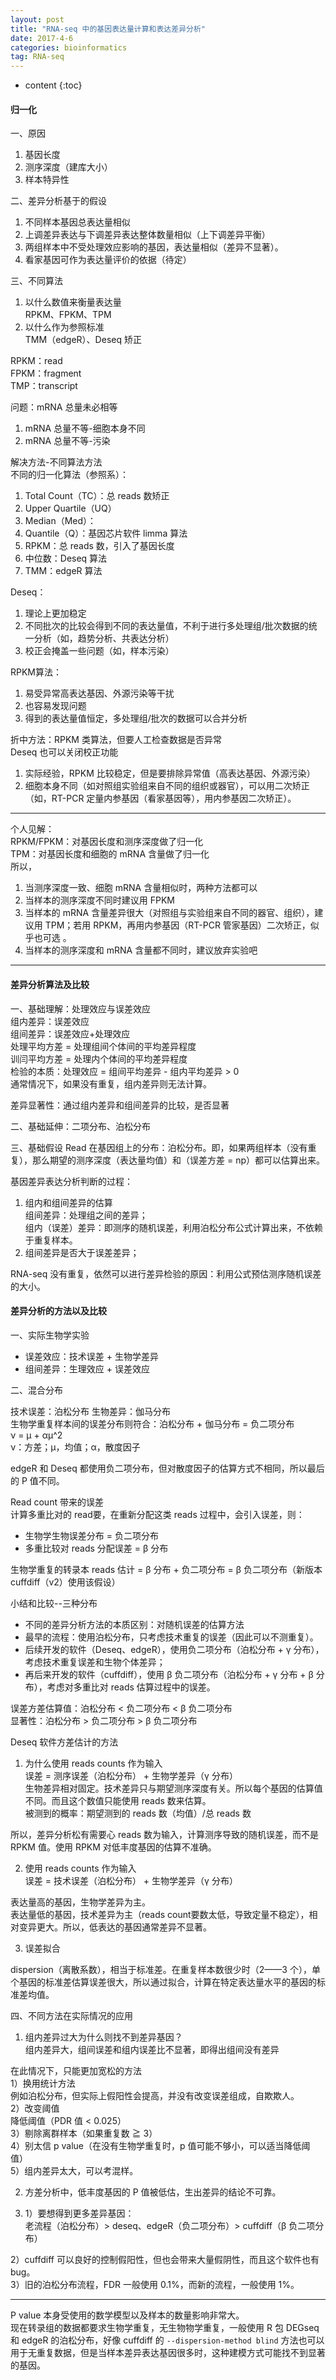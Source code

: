 ```yaml
---
layout: post
title: "RNA-seq 中的基因表达量计算和表达差异分析"
date: 2017-4-6
categories: bioinformatics
tag: RNA-seq
---
```


* content
{:toc}


#### 归一化

一、原因  
1. 基因长度  
2. 测序深度（建库大小）  
3. 样本特异性  

二、差异分析基于的假设  
1. 不同样本基因总表达量相似  
2. 上调差异表达与下调差异表达整体数量相似（上下调差异平衡）  
3. 两组样本中不受处理效应影响的基因，表达量相似（差异不显著）。  
4. 看家基因可作为表达量评价的依据（待定）  

三、不同算法  
1. 以什么数值来衡量表达量  
RPKM、FPKM、TPM  
2. 以什么作为参照标准  
TMM（edgeR）、Deseq 矫正   

RPKM：read  
FPKM：fragment  
TMP：transcript  

问题：mRNA 总量未必相等  
1. mRNA 总量不等-细胞本身不同  
2. mRNA 总量不等-污染   

解决方法-不同算法方法  
不同的归一化算法（参照系）：  
1. Total Count（TC）：总 reads 数矫正  
2. Upper Quartile（UQ）  
3. Median（Med）：  
4. Quantile（Q）：基因芯片软件 limma 算法  
5. RPKM：总 reads 数，引入了基因长度  
6. 中位数：Deseq 算法  
7. TMM：edgeR 算法  

Deseq：  
1. 理论上更加稳定  
2. 不同批次的比较会得到不同的表达量值，不利于进行多处理组/批次数据的统一分析（如，趋势分析、共表达分析）  
3. 校正会掩盖一些问题（如，样本污染）  

RPKM算法：  
1. 易受异常高表达基因、外源污染等干扰  
2. 也容易发现问题  
3. 得到的表达量值恒定，多处理组/批次的数据可以合并分析  

折中方法：RPKM 类算法，但要人工检查数据是否异常  
Deseq 也可以关闭校正功能  

1. 实际经验，RPKM 比较稳定，但是要排除异常值（高表达基因、外源污染）  
2. 细胞本身不同（如对照组实验组来自不同的组织或器官），可以用二次矫正（如，RT-PCR 定量内参基因（看家基因等），用内参基因二次矫正）。  

-----
个人见解：  
RPKM/FPKM：对基因长度和测序深度做了归一化  
TPM：对基因长度和细胞的 mRNA 含量做了归一化  
所以，  
1. 当测序深度一致、细胞 mRNA 含量相似时，两种方法都可以  
2. 当样本的测序深度不同时建议用 FPKM  
3. 当样本的 mRNA 含量差异很大（对照组与实验组来自不同的器官、组织），建议用 TPM；若用 RPKM，再用内参基因（RT-PCR 管家基因）二次矫正，似乎也可选  。
4. 当样本的测序深度和 mRNA 含量都不同时，建议放弃实验吧
-----

#### 差异分析算法及比较

一、基础理解：处理效应与误差效应  
组内差异：误差效应  
组间差异：误差效应+处理效应  
处理平均方差 = 处理组间个体间的平均差异程度  
训闫平均方差 = 处理内个体间的平均差异程度  
检验的本质：处理效应 = 组间平均差异 - 组内平均差异 > 0  
通常情况下，如果没有重复，组内差异则无法计算。  

差异显著性：通过组内差异和组间差异的比较，是否显著  

二、基础延伸：二项分布、泊松分布

三、基础假设
Read 在基因组上的分布：泊松分布。即，如果两组样本（没有重复），那么期望的测序深度（表达量均值）和（误差方差 = np）都可以估算出来。

基因差异表达分析判断的过程：  
1. 组内和组间差异的估算  
组间差异：处理组之间的差异；  
组内（误差）差异：即测序的随机误差，利用泊松分布公式计算出来，不依赖于重复样本。  
2. 组间差异是否大于误差差异；  

RNA-seq 没有重复，依然可以进行差异检验的原因：利用公式预估测序随机误差的大小。  

#### 差异分析的方法以及比较

一、实际生物学实验

- 误差效应：技术误差 + 生物学差异  
- 组间差异：生理效应 + 误差效应  

二、混合分布

技术误差：泊松分布 
生物差异：伽马分布  
生物学重复样本间的误差分布则符合：泊松分布 + 伽马分布 = 负二项分布  
ν = μ + αμ^2  
ν：方差；μ，均值；α，散度因子  

edgeR 和 Deseq 都使用负二项分布，但对散度因子的估算方式不相同，所以最后的 P 值不同。  

Read count 带来的误差  
计算多重比对的 read要，在重新分配这类 reads 过程中，会引入误差，则：  
- 生物学生物误差分布 = 负二项分布  
- 多重比较对 reads 分配误差 = β 分布  

生物学重复的转录本 reads 估计 = β 分布 + 负二项分布 = β 负二项分布（新版本 cuffdiff（v2）使用该假设）  

小结和比较--三种分布  
- 不同的差异分析方法的本质区别：对随机误差的估算方法  
- 最早的流程：使用泊松分布，只考虑技术重复的误差（因此可以不测重复）。  
- 后续开发的软件（Deseq、edgeR），使用负二项分布（泊松分布 + γ 分布），考虑技术重复误差和生物个体差异；  
- 再后来开发的软件（cuffdiff），使用 β 负二项分布（泊松分布 + γ 分布 + β 分布），考虑对多重比对 reads 估算过程中的误差。  

误差方差估算值：泊松分布 < 负二项分布 < β 负二项分布  
显著性：泊松分布 > 负二项分布 > β 负二项分布  

Deseq 软件方差估计的方法  

1. 为什么使用 reads counts 作为输入  
误差 = 测序误差（泊松分布） + 生物学差异（γ 分布）  
生物差异相对固定。技术差异只与期望测序深度有关。所以每个基因的估算值不同。而且这个数值只能使用 reads 数来估算。  
被测到的概率：期望测到的 reads 数（均值）/总 reads 数  

所以，差异分析松有需要心 reads 数为输入，计算测序导致的随机误差，而不是 RPKM 值。使用 RPKM 对低丰度基因的估算不准确。  

2. 使用 reads counts 作为输入  
误差 = 技术误差（泊松分布） + 生物学差异（γ 分布）  

表达量高的基因，生物学差异为主。  
表达量低的基因，技术差异为主（reads count要数太低，导致定量不稳定），相对变异更大。所以，低表达的基因通常差异不显著。  

3. 误差拟合

dispersion（离散系数），相当于标准差。在重复样本数很少时（2——3 个），单个基因的标准差估算误差很大，所以通过拟合，计算在特定表达量水平的基因的标准差均值。

四、不同方法在实际情况的应用

1. 组内差异过大为什么则找不到差异基因？  
组内差异大，组间误差和组内误差比不显著，即得出组间没有差异

在此情况下，只能更加宽松的方法  
1）换用统计方法  
例如泊松分布，但实际上假阳性会提高，并没有改变误差组成，自欺欺人。  
2）改变阈值  
降低阈值（PDR 值 < 0.025）  
3）剔除离群样本（如果重复数 ≧ 3）  
4）别太信 p value（在没有生物学重复时，p 值可能不够小，可以适当降低阈值）  
5）组内差异太大，可以考混样。  

2. 方差分析中，低丰度基因的 P 值被低估，生出差异的结论不可靠。

3. 1）要想得到更多差异基因：  
老流程（泊松分布）> deseq、edgeR（负二项分布）> cuffdiff（β 负二项分布）

2）cuffdiff 可以良好的控制假阳性，但也会带来大量假阴性，而且这个软件也有 bug。  
3）旧的泊松分布流程，FDR 一般使用 0.1%，而新的流程，一般使用 1%。  

------
P value 本身受使用的数学模型以及样本的数量影响非常大。  
现在转录组的数据都要求生物学重复，无生物物学重复，一般使用 R 包 DEGseq 和 edgeR 的泊松分布，好像 cuffdiff 的 `--dispersion-method blind` 方法也可以用于无重复数据，但是当样本差异表达基因很多时，这种建模方式可能找不到显著的基因。  
